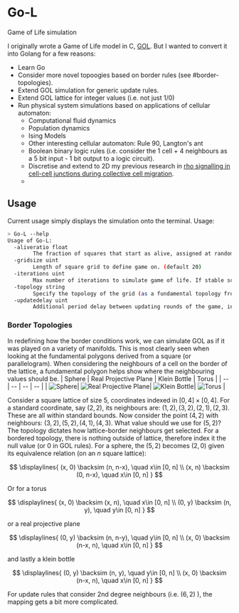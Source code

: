 # Go-L
Game of Life simulation 

I originally wrote a Game of Life model in C, [GOL](https://github.com/Jeadie/GOL/). But I wanted to convert it into Golang for a few reasons:
 - Learn Go
 - Consider more novel topoogies based on border rules (see #border-topologies).
 - Extend GOL simulation for generic update rules.
 - Extend GOL lattice for integer values (i.e. not just 1/0)
 - Run physical system simulations based on applications of cellular automaton:
   - Computational fluid dynamics
   - Population dynamics
   - Ising Models
   - Other interesting cellular automaton: Rule 90, Langton's ant
   - Boolean binary logic rules (i.e. consider the 1 cell + 4 neighbours as a 5 bit input - 1 bit output to a logic circuit). 
   - Discretise and extend to 2D my previous research in [rho signalling in cell-cell junctions during collective cell migration](https://github.com/Jeadie/UQ-Winter-Research-Project-2017).
   - 


## Usage
Current usage simply displays the simulation onto the terminal. Usage: 
```bash
> Go-L --help
Usage of Go-L:
  -aliveratio float
    	The fraction of squares that start as alive, assigned at random. Domain: [0.0, 1.0]. (default 0.8)
  -gridsize uint
    	Length of square grid to define game on. (default 20)
  -iterations uint
    	Max number of iterations to simulate game of life. If stable solution, will exit early. (default 100)
  -topology string
    	Specify the topology of the grid (as a fundamental topology from a parallelograms). Valid parameters: BORDERED, TORUS, KLEIN_BOTTLE, PROJECTIVE_PLANE, SPHERE. (default "BORDERED")
  -updatedelay uint
    	Additional period delay between updating rounds of the game, in milliseconds. Does not take into account processing time. (default 200)
```

### Border Topologies
In redefining how the border conditions work, we can simulate GOL as if it was played on a variety of manifolds. This is most clearly seen when looking at the fundamental polygons derived from a square (or parallelogram). When considering the neighbours of a cell on the border of the lattice, a fundamental polygon helps show where the neighbouring values should be.
| Sphere | Real Projective Plane | Klein Bottle | Torus | 
| -- | -- | -- | -- | 
| ![Sphere](https://upload.wikimedia.org/wikipedia/commons/thumb/c/c1/SphereAsSquare.svg/240px-SphereAsSquare.svg.png)| ![Real Projective Plane](https://upload.wikimedia.org/wikipedia/commons/thumb/9/9b/ProjectivePlaneAsSquare.svg/240px-ProjectivePlaneAsSquare.svg.png)| ![Klein Bottle](https://upload.wikimedia.org/wikipedia/commons/thumb/e/e6/KleinBottleAsSquare.svg/240px-KleinBottleAsSquare.svg.png)| ![Torus](https://upload.wikimedia.org/wikipedia/commons/thumb/f/f2/TorusAsSquare.svg/240px-TorusAsSquare.svg.png) |


Consider a square lattice of size 5, coordinates indexed in $[0,4] \times [0,4]$. For a standard coordinate, say $(2,2)$, its neighbours are: ${(1,2),(3,2),(2,1),(2,3)}$. These are all within standard bounds. Now consider the point $(4,2)$ with neighbours: ${(3,2),(5,2),(4,1),(4,3)}$. What value should we use for $(5,2)$? The topology dictates how lattice-border neighbours get selected. For a bordered topology, there is nothing outside of lattice, therefore index it the null value (or 0 in GOL rules). For a sphere, the $(5,2)$ becomes $(2,0)$ given its equivalence relation (on an $n$ square lattice): 

$$ 
\displaylines{
 (x, 0) \backsim (n, n-x), \quad x\in [0, n] \\
 (x, n) \backsim (0, n-x), \quad x\in [0, n]
 }
$$

Or for a torus

$$ 
\displaylines{
 (x, 0) \backsim (x, n), \quad x\in [0, n] \\
 (0, y) \backsim (n, y), \quad y\in [0, n]
}
$$

or a real projective plane

$$ 
\displaylines{
 (0, y) \backsim (n, n-y), \quad y\in [0, n] \\
 (x, 0) \backsim (n-x, n), \quad x\in [0, n]
}
$$

and lastly a klein bottle

$$ 
\displaylines{
 (0, y) \backsim (n, y), \quad y\in [0, n] \\
 (x, 0) \backsim (n-x, n), \quad x\in [0, n]
}
$$

For update rules that consider 2nd degree neighbours (i.e. $(6,2)$ ), the mapping gets a bit more complicated. 
